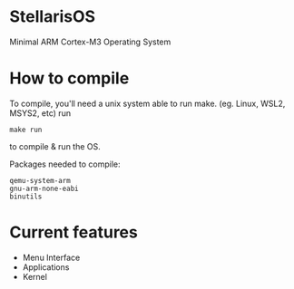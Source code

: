 # StellarisOS
Minimal ARM Cortex-M3 Operating System

# How to compile
To compile, you'll need a unix system able to run make. (eg. Linux, WSL2, MSYS2, etc)
run 
```term
make run
```
to compile & run the OS.

Packages needed to compile:
```
qemu-system-arm
gnu-arm-none-eabi
binutils
```

# Current features
- Menu Interface
- Applications
- Kernel

